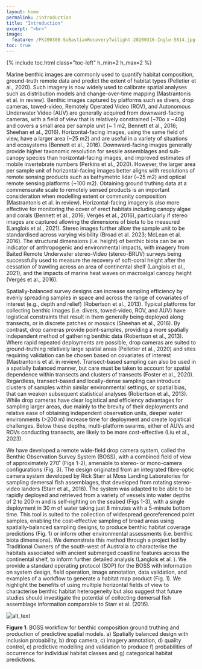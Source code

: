 ```yaml
---
layout: home
permalink: /introduction
title: "Introduction"
excerpt: "<br>"
image:
  feature: /FK200308-SuBastianRecoveryTwilight-20200316-Ingle-5814.jpg
toc: true
---
```

{% include toc.html class="toc-left" h_min=2 h_max=2 %}

Marine benthic images are commonly used to quantify habitat composition, ground-truth remote data and predict the extent of habitat types (Pelletier et al., 2020). Such imagery is now widely used to calibrate spatial analyses such as distribution models and change-over-time mapping (Mastrantonis et al. in review). Benthic images captured by platforms such as divers, drop cameras, towed-video, Remotely Operated Video (ROV), and Autonomous Underwater Video (AUV) are generally acquired from downward-facing cameras, with a field of view that is relatively constrained (~70o x ~40o) and covers a small area per sample unit (~ 1 m2, Bennett et al., 2016; Sheehan et al., 2016). Horizontal-facing images, using the same field of view, have a larger area (~25 m2) and are useful in a variety of situations and ecosystems (Bennett et al., 2016). Downward-facing images generally provide higher taxonomic resolution for sessile assemblages and sub-canopy species than horizontal-facing images, and improved estimates of mobile invertebrate numbers (Perkins et al., 2020). However, the larger area per sample unit of horizontal-facing images better aligns with resolutions of remote sensing products such as bathymetric lidar (~25 m2) and optical remote sensing platforms (~100 m2). Obtaining ground truthing data at a commensurate scale to remotely sensed products is an important consideration when modelling extent or community composition (Mastrantonis et al. in review). Horizontal-facing imagery is also more effective for monitoring the cover of erect habitats including canopy algae and corals (Bennett et al., 2016; Vergés et al., 2016), particularly if stereo images are captured allowing the dimensions of biota to be measured (Langlois et al., 2021). Stereo images further allow the sample unit to be standardised across varying visibility (Broad et al. 2023; McLean et al. 2016). The structural dimensions (i.e. height) of benthic biota can be an indicator of anthropogenic and environmental impacts, with imagery from Baited Remote Underwater stereo-Video (stereo-BRUV) surveys being successfully used to measure the recovery of soft-coral height after the cessation of trawling across an area of continental shelf (Langlois et al., 2021), and the impacts of marine heat waves on macroalgal canopy height (Vergés et al., 2016).

Spatially-balanced survey designs can increase sampling efficiency by evenly spreading samples in space and across the range of covariates of interest (e.g., depth and relief) (Robertson et al., 2013). Typical platforms for collecting benthic images (i.e. divers, towed-video, ROV, and AUV) have logistical constraints that result in them generally being deployed along transects, or in discrete patches or mosaics (Sheehan et al., 2016). By contrast, drop cameras provide point-samples, providing a more spatially independent method of gathering benthic data (Robertson et al., 2013). Where rapid repeated deployments are possible, drop cameras are suited to ground-truthing relatively large spatial areas (Pelletier et al., 2020) and sites requiring validation can be chosen based on covariates of interest (Mastrantonis et al.  in review). Transect-based sampling can also be used in a spatially balanced manner, but care must be taken to account for spatial dependence within transects and clusters of transects (Foster et al., 2020). Regardless, transect-based and locally-dense sampling can introduce clusters of samples within similar environmental settings, or spatial bias, that can weaken subsequent statistical analyses (Robertson et al., 2013). While drop cameras have clear logistical and efficiency advantages for sampling larger areas, due mainly to the brevity of their deployments and relative ease of obtaining independent observation units, deeper water environments (>200 m) increase time for deployment and create logistical challenges. Below these depths, multi-platform swarms, either of AUVs and ROVs conducting transects, are likely to be more cost-effective (Liu et al., 2023).

We have developed a remote wide-field drop camera system, called the Benthic Observation Survey System (BOSS), with a combined field of view of approximately 270˚ (Figs 1-2), amenable to stereo- or mono-camera configurations (Fig. 3). The design originated from an integrated fibre-optic camera system developed by Rick Starr at Moss Landing Laboratories for sampling demersal fish assemblages, that developed from rotating stereo-video landers (Starr et al., 2016). The system was adapted to be able to be rapidly deployed and retrieved from a variety of vessels into water depths of 2 to 200 m and is self-righting on the seabed (Figs 1-3), with a single deployment in 30 m of water taking just 8 minutes with a 5-minute bottom time. This tool is suited to the collection of widespread georeferenced point samples, enabling the cost-effective sampling of broad areas using spatially-balanced sampling designs, to produce benthic habitat coverage predictions (Fig. 1) or inform other environmental assessments (i.e. benthic biota dimensions). We demonstrate this method through a project led by Traditional Owners of the south-west of Australia to characterise the habitats associated with ancient submerged coastline features across the continental shelf, to inform further detailed analysis (Langlois et al. ). We provide a standard operating protocol (SOP) for the BOSS with information on system design, field operation, image annotation, data validation, and examples of a workflow to generate a habitat map product (Fig. 1). We highlight the benefits of using multiple horizontal fields of view to characterise benthic habitat heterogeneity but also suggest that future studies should investigate the potential of collecting demersal fish assemblage information comparable to Starr et al. (2016).

![alt_text](images/figure1.jpg "image_tooltip")

**Figure 1**: BOSS workflow for benthic composition ground truthing and production of predictive spatial models. a) Spatially balanced design with inclusion probability, b) drop camera, c) imagery annotation, d) quality control, e) predictive modelling and validation to produce f) probabilities of occurrence for individual habitat classes and g) categorical habitat predictions. 
